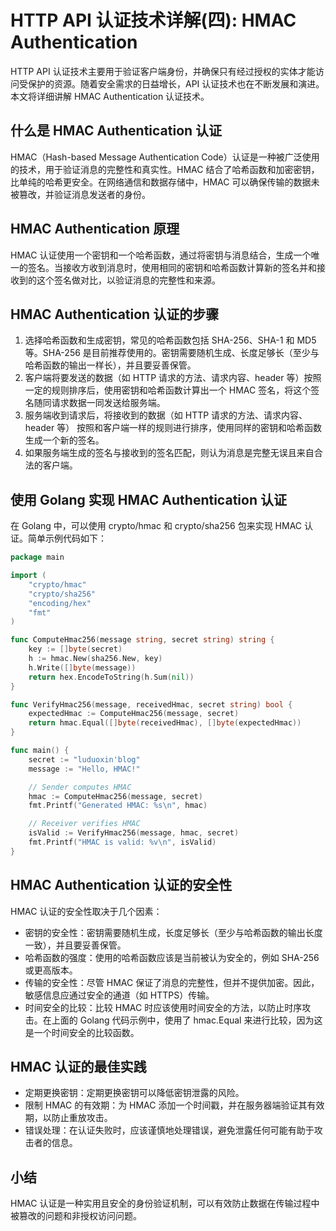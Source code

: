 # HTTP API 认证技术详解(四): HMAC Authentication

HTTP API 认证技术主要用于验证客户端身份，并确保只有经过授权的实体才能访问受保护的资源。随着安全需求的日益增长，API 认证技术也在不断发展和演进。本文将详细讲解 HMAC Authentication 认证技术。

## 什么是 HMAC Authentication 认证

HMAC（Hash-based Message Authentication Code）认证是一种被广泛使用的技术，用于验证消息的完整性和真实性。HMAC 结合了哈希函数和加密密钥，比单纯的哈希更安全。在网络通信和数据存储中，HMAC 可以确保传输的数据未被篡改，并验证消息发送者的身份。

## HMAC Authentication 原理

HMAC 认证使用一个密钥和一个哈希函数，通过将密钥与消息结合，生成一个唯一的签名。当接收方收到消息时，使用相同的密钥和哈希函数计算新的签名并和接收到的这个签名做对比，以验证消息的完整性和来源。

## HMAC Authentication 认证的步骤

1. 选择哈希函数和生成密钥，常见的哈希函数包括 SHA-256、SHA-1 和 MD5 等。SHA-256 是目前推荐使用的。密钥需要随机生成、长度足够长（至少与哈希函数的输出一样长），并且要妥善保管。
2. 客户端将要发送的数据（如 HTTP 请求的方法、请求内容、header 等）按照一定的规则排序后，使用密钥和哈希函数计算出一个 HMAC 签名，将这个签名随同请求数据一同发送给服务端。
3. 服务端收到请求后，将接收到的数据（如 HTTP 请求的方法、请求内容、header 等） 按照和客户端一样的规则进行排序，使用同样的密钥和哈希函数生成一个新的签名。
4. 如果服务端生成的签名与接收到的签名匹配，则认为消息是完整无误且来自合法的客户端。

## 使用 Golang 实现 HMAC Authentication 认证

在 Golang 中，可以使用 crypto/hmac 和 crypto/sha256 包来实现 HMAC 认证。简单示例代码如下：

```go
package main

import (
	"crypto/hmac"
	"crypto/sha256"
	"encoding/hex"
	"fmt"
)

func ComputeHmac256(message string, secret string) string {
	key := []byte(secret)
	h := hmac.New(sha256.New, key)
	h.Write([]byte(message))
	return hex.EncodeToString(h.Sum(nil))
}

func VerifyHmac256(message, receivedHmac, secret string) bool {
	expectedHmac := ComputeHmac256(message, secret)
	return hmac.Equal([]byte(receivedHmac), []byte(expectedHmac))
}

func main() {
	secret := "luduoxin'blog"
	message := "Hello, HMAC!"

	// Sender computes HMAC
	hmac := ComputeHmac256(message, secret)
	fmt.Printf("Generated HMAC: %s\n", hmac)

	// Receiver verifies HMAC
	isValid := VerifyHmac256(message, hmac, secret)
	fmt.Printf("HMAC is valid: %v\n", isValid)
}

```

## HMAC Authentication 认证的安全性

HMAC 认证的安全性取决于几个因素：

- 密钥的安全性：密钥需要随机生成，长度足够长（至少与哈希函数的输出长度一致），并且要妥善保管。
- 哈希函数的强度：使用的哈希函数应该是当前被认为安全的，例如 SHA-256 或更高版本。
- 传输的安全性：尽管 HMAC 保证了消息的完整性，但并不提供加密。因此，敏感信息应通过安全的通道（如 HTTPS）传输。
- 时间安全的比较：比较 HMAC 时应该使用时间安全的方法，以防止时序攻击。在上面的 Golang 代码示例中，使用了 hmac.Equal 来进行比较，因为这是一个时间安全的比较函数。

## HMAC 认证的最佳实践

- 定期更换密钥：定期更换密钥可以降低密钥泄露的风险。
- 限制 HMAC 的有效期：为 HMAC 添加一个时间戳，并在服务器端验证其有效期，以防止重放攻击。
- 错误处理：在认证失败时，应该谨慎地处理错误，避免泄露任何可能有助于攻击者的信息。

## 小结

HMAC 认证是一种实用且安全的身份验证机制，可以有效防止数据在传输过程中被篡改的问题和非授权访问问题。
